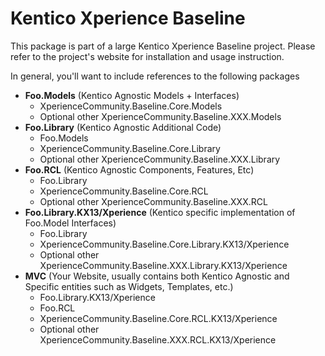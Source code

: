 # Kentico Xperience Baseline
This package is part of a large Kentico Xperience Baseline project.  Please refer to the project's website for installation and usage instruction.

In general, you'll want to include references to the following packages

* **Foo.Models** (Kentico Agnostic Models + Interfaces)
  * XperienceCommunity.Baseline.Core.Models
  * Optional other XperienceCommunity.Baseline.XXX.Models
* **Foo.Library** (Kentico Agnostic Additional Code)
  * Foo.Models
  * XperienceCommunity.Baseline.Core.Library
  * Optional other XperienceCommunity.Baseline.XXX.Library
* **Foo.RCL** (Kentico Agnostic Components, Features, Etc)
  * Foo.Library
  * XperienceCommunity.Baseline.Core.RCL
  * Optional other XperienceCommunity.Baseline.XXX.RCL
* **Foo.Library.KX13/Xperience** (Kentico specific implementation of Foo.Model Interfaces)
  * Foo.Library
  * XperienceCommunity.Baseline.Core.Library.KX13/Xperience
  * Optional other XperienceCommunity.Baseline.XXX.Library.KX13/Xperience
* **MVC** (Your Website, usually contains both Kentico Agnostic and Specific entities such as Widgets, Templates, etc.)
  * Foo.Library.KX13/Xperience
  * Foo.RCL
  * XperienceCommunity.Baseline.Core.RCL.KX13/Xperience
  * Optional other XperienceCommunity.Baseline.XXX.RCL.KX13/Xperience 